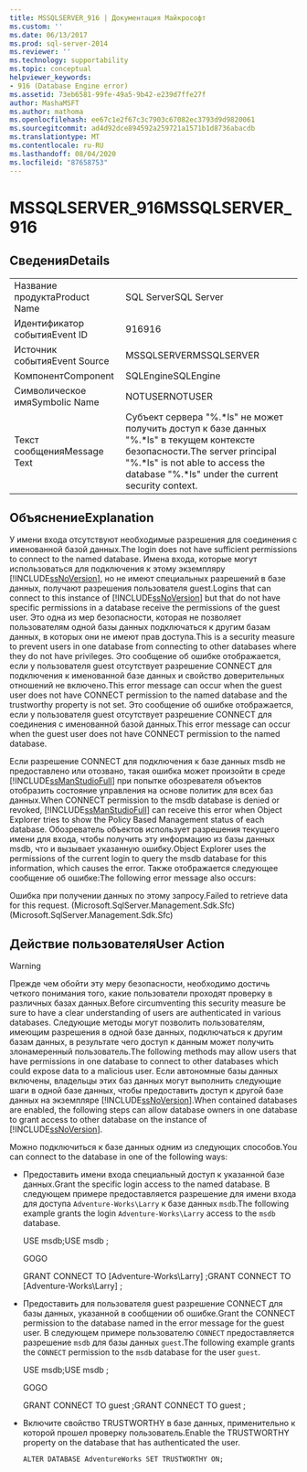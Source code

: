 ```yaml
---
title: MSSQLSERVER_916 | Документация Майкрософт
ms.custom: ''
ms.date: 06/13/2017
ms.prod: sql-server-2014
ms.reviewer: ''
ms.technology: supportability
ms.topic: conceptual
helpviewer_keywords:
- 916 (Database Engine error)
ms.assetid: 73eb6581-99fe-49a5-9b42-e239d7ffe27f
author: MashaMSFT
ms.author: mathoma
ms.openlocfilehash: ee67c1e2f67c3c7903c67082ec3793d9d9820061
ms.sourcegitcommit: ad4d92dce894592a259721a1571b1d8736abacdb
ms.translationtype: MT
ms.contentlocale: ru-RU
ms.lasthandoff: 08/04/2020
ms.locfileid: "87658753"
---
```

# <a name="mssqlserver_916"></a><span data-ttu-id="35409-102">MSSQLSERVER_916</span><span class="sxs-lookup"><span data-stu-id="35409-102">MSSQLSERVER_916</span></span>
    
## <a name="details"></a><span data-ttu-id="35409-103">Сведения</span><span class="sxs-lookup"><span data-stu-id="35409-103">Details</span></span>  
  
|||  
|-|-|  
|<span data-ttu-id="35409-104">Название продукта</span><span class="sxs-lookup"><span data-stu-id="35409-104">Product Name</span></span>|<span data-ttu-id="35409-105">SQL Server</span><span class="sxs-lookup"><span data-stu-id="35409-105">SQL Server</span></span>|  
|<span data-ttu-id="35409-106">Идентификатор события</span><span class="sxs-lookup"><span data-stu-id="35409-106">Event ID</span></span>|<span data-ttu-id="35409-107">916</span><span class="sxs-lookup"><span data-stu-id="35409-107">916</span></span>|  
|<span data-ttu-id="35409-108">Источник события</span><span class="sxs-lookup"><span data-stu-id="35409-108">Event Source</span></span>|<span data-ttu-id="35409-109">MSSQLSERVER</span><span class="sxs-lookup"><span data-stu-id="35409-109">MSSQLSERVER</span></span>|  
|<span data-ttu-id="35409-110">Компонент</span><span class="sxs-lookup"><span data-stu-id="35409-110">Component</span></span>|<span data-ttu-id="35409-111">SQLEngine</span><span class="sxs-lookup"><span data-stu-id="35409-111">SQLEngine</span></span>|  
|<span data-ttu-id="35409-112">Символическое имя</span><span class="sxs-lookup"><span data-stu-id="35409-112">Symbolic Name</span></span>|<span data-ttu-id="35409-113">NOTUSER</span><span class="sxs-lookup"><span data-stu-id="35409-113">NOTUSER</span></span>|  
|<span data-ttu-id="35409-114">Текст сообщения</span><span class="sxs-lookup"><span data-stu-id="35409-114">Message Text</span></span>|<span data-ttu-id="35409-115">Субъект сервера "%.\*ls" не может получить доступ к базе данных "%.\*ls" в текущем контексте безопасности.</span><span class="sxs-lookup"><span data-stu-id="35409-115">The server principal "%.\*ls" is not able to access the database "%.\*ls" under the current security context.</span></span>|  
  
## <a name="explanation"></a><span data-ttu-id="35409-116">Объяснение</span><span class="sxs-lookup"><span data-stu-id="35409-116">Explanation</span></span>  
 <span data-ttu-id="35409-117">У имени входа отсутствуют необходимые разрешения для соединения с именованной базой данных.</span><span class="sxs-lookup"><span data-stu-id="35409-117">The login does not have sufficient permissions to connect to the named database.</span></span> <span data-ttu-id="35409-118">Имена входа, которые могут использоваться для подключения к этому экземпляру [!INCLUDE[ssNoVersion](../../includes/ssnoversion-md.md)], но не имеют специальных разрешений в базе данных, получают разрешения пользователя guest.</span><span class="sxs-lookup"><span data-stu-id="35409-118">Logins that can connect to this instance of [!INCLUDE[ssNoVersion](../../includes/ssnoversion-md.md)] but that do not have specific permissions in a database receive the permissions of the guest user.</span></span> <span data-ttu-id="35409-119">Это одна из мер безопасности, которая не позволяет пользователям одной базы данных подключаться к другим базам данных, в которых они не имеют прав доступа.</span><span class="sxs-lookup"><span data-stu-id="35409-119">This is a security measure to prevent users in one database from connecting to other databases where they do not have privileges.</span></span> <span data-ttu-id="35409-120">Это сообщение об ошибке отображается, если у пользователя guest отсутствует разрешение CONNECT для подключения к именованной базе данных и свойство доверительных отношений не включено.</span><span class="sxs-lookup"><span data-stu-id="35409-120">This error message can occur when the guest user does not have CONNECT permission to the named database and the trustworthy property is not set.</span></span> <span data-ttu-id="35409-121">Это сообщение об ошибке отображается, если у пользователя guest отсутствует разрешение CONNECT для соединения с именованной базой данных.</span><span class="sxs-lookup"><span data-stu-id="35409-121">This error message can occur when the guest user does not have CONNECT permission to the named database.</span></span>  
  
 <span data-ttu-id="35409-122">Если разрешение CONNECT для подключения к базе данных msdb не предоставлено или отозвано, такая ошибка может произойти в среде [!INCLUDE[ssManStudioFull](../../includes/ssmanstudiofull-md.md)] при попытке обозревателя объектов отобразить состояние управления на основе политик для всех баз данных.</span><span class="sxs-lookup"><span data-stu-id="35409-122">When CONNECT permission to the msdb database is denied or revoked, [!INCLUDE[ssManStudioFull](../../includes/ssmanstudiofull-md.md)] can receive this error when Object Explorer tries to show the Policy Based Management status of each database.</span></span> <span data-ttu-id="35409-123">Обозреватель объектов использует разрешения текущего имени для входа, чтобы получить эту информацию из базы данных msdb, что и вызывает указанную ошибку.</span><span class="sxs-lookup"><span data-stu-id="35409-123">Object Explorer uses the permissions of the current login to query the msdb database for this information, which causes the error.</span></span> <span data-ttu-id="35409-124">Также отображается следующее сообщение об ошибке:</span><span class="sxs-lookup"><span data-stu-id="35409-124">The following error message also occurs:</span></span>  
  
 <span data-ttu-id="35409-125">Ошибка при получении данных по этому запросу.</span><span class="sxs-lookup"><span data-stu-id="35409-125">Failed to retrieve data for this request.</span></span> <span data-ttu-id="35409-126">(Microsoft.SqlServer.Management.Sdk.Sfc)</span><span class="sxs-lookup"><span data-stu-id="35409-126">(Microsoft.SqlServer.Management.Sdk.Sfc)</span></span>  
  
## <a name="user-action"></a><span data-ttu-id="35409-127">Действие пользователя</span><span class="sxs-lookup"><span data-stu-id="35409-127">User Action</span></span>  
  
> [!WARNING]  
>  <span data-ttu-id="35409-128">Прежде чем обойти эту меру безопасности, необходимо достичь четкого понимания того, какие пользователи проходят проверку в различных базах данных.</span><span class="sxs-lookup"><span data-stu-id="35409-128">Before circumventing this security measure be sure to have a clear understanding of users are authenticated in various databases.</span></span> <span data-ttu-id="35409-129">Следующие методы могут позволить пользователям, имеющим разрешения в одной базе данных, подключаться к другим базам данных, в результате чего доступ к данным может получить злонамеренный пользователь.</span><span class="sxs-lookup"><span data-stu-id="35409-129">The following methods may allow users that have permissions in one database to connect to other databases which could expose data to a malicious user.</span></span> <span data-ttu-id="35409-130">Если автономные базы данных включены, владельцы этих баз данных могут выполнить следующие шаги в одной базе данных, чтобы предоставить доступ к другой базе данных на экземпляре [!INCLUDE[ssNoVersion](../../includes/ssnoversion-md.md)].</span><span class="sxs-lookup"><span data-stu-id="35409-130">When contained databases are enabled, the following steps can allow database owners in one database to grant access to other database on the instance of [!INCLUDE[ssNoVersion](../../includes/ssnoversion-md.md)].</span></span>  
  
 <span data-ttu-id="35409-131">Можно подключиться к базе данных одним из следующих способов.</span><span class="sxs-lookup"><span data-stu-id="35409-131">You can connect to the database in one of the following ways:</span></span>  
  
-   <span data-ttu-id="35409-132">Предоставить имени входа специальный доступ к указанной базе данных.</span><span class="sxs-lookup"><span data-stu-id="35409-132">Grant the specific login access to the named database.</span></span> <span data-ttu-id="35409-133">В следующем примере предоставляется разрешение для имени входа для доступа `Adventure-Works\Larry` к базе данных `msdb`.</span><span class="sxs-lookup"><span data-stu-id="35409-133">The following example grants the login `Adventure-Works\Larry` access to the `msdb` database.</span></span>  
  
     <span data-ttu-id="35409-134">USE msdb;</span><span class="sxs-lookup"><span data-stu-id="35409-134">USE msdb ;</span></span>  
  
     <span data-ttu-id="35409-135">GO</span><span class="sxs-lookup"><span data-stu-id="35409-135">GO</span></span>  
  
     <span data-ttu-id="35409-136">GRANT CONNECT TO [Adventure-Works\Larry] ;</span><span class="sxs-lookup"><span data-stu-id="35409-136">GRANT CONNECT TO [Adventure-Works\Larry] ;</span></span>  
  
-   <span data-ttu-id="35409-137">Предоставить для пользователя guest разрешение CONNECT для базы данных, указанной в сообщении об ошибке.</span><span class="sxs-lookup"><span data-stu-id="35409-137">Grant the CONNECT permission to the database named in the error message for the guest user.</span></span> <span data-ttu-id="35409-138">В следующем примере пользователю `CONNECT` предоставляется разрешение `msdb` для базы данных `guest`.</span><span class="sxs-lookup"><span data-stu-id="35409-138">The following example grants the `CONNECT` permission to the `msdb` database for the user `guest`.</span></span>  
  
     <span data-ttu-id="35409-139">USE msdb;</span><span class="sxs-lookup"><span data-stu-id="35409-139">USE msdb ;</span></span>  
  
     <span data-ttu-id="35409-140">GO</span><span class="sxs-lookup"><span data-stu-id="35409-140">GO</span></span>  
  
     <span data-ttu-id="35409-141">GRANT CONNECT TO guest ;</span><span class="sxs-lookup"><span data-stu-id="35409-141">GRANT CONNECT TO guest ;</span></span>  
  
-   <span data-ttu-id="35409-142">Включите свойство TRUSTWORTHY в базе данных, применительно к которой прошел проверку пользователь.</span><span class="sxs-lookup"><span data-stu-id="35409-142">Enable the TRUSTWORTHY property on the database that has authenticated the user.</span></span>  
  
     `ALTER DATABASE AdventureWorks SET TRUSTWORTHY ON;`  
  
  
